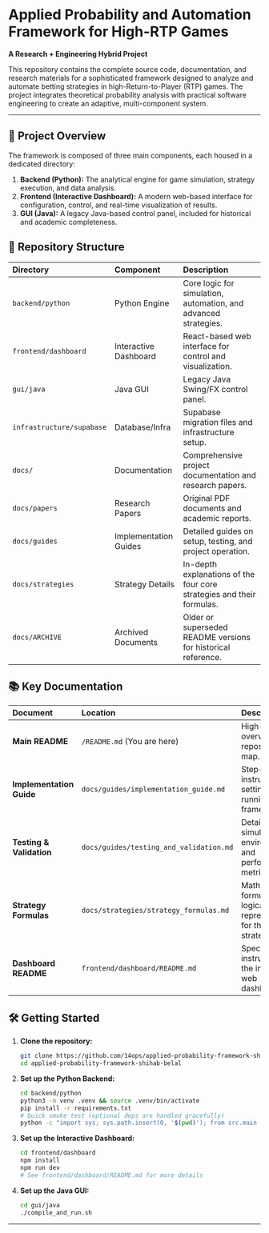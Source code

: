 # Applied Probability and Automation Framework for High-RTP Games

**A Research + Engineering Hybrid Project**

This repository contains the complete source code, documentation, and research materials for a sophisticated framework designed to analyze and automate betting strategies in high-Return-to-Player (RTP) games. The project integrates theoretical probability analysis with practical software engineering to create an adaptive, multi-component system.

---

## 🚀 Project Overview

The framework is composed of three main components, each housed in a dedicated directory:

1.  **Backend (Python):** The analytical engine for game simulation, strategy execution, and data analysis.
2.  **Frontend (Interactive Dashboard):** A modern web-based interface for configuration, control, and real-time visualization of results.
3.  **GUI (Java):** A legacy Java-based control panel, included for historical and academic completeness.

## 📁 Repository Structure

| Directory | Component | Description |
| :--- | :--- | :--- |
| `backend/python` | Python Engine | Core logic for simulation, automation, and advanced strategies. |
| `frontend/dashboard` | Interactive Dashboard | React-based web interface for control and visualization. |
| `gui/java` | Java GUI | Legacy Java Swing/FX control panel. |
| `infrastructure/supabase` | Database/Infra | Supabase migration files and infrastructure setup. |
| `docs/` | Documentation | Comprehensive project documentation and research papers. |
| `docs/papers` | Research Papers | Original PDF documents and academic reports. |
| `docs/guides` | Implementation Guides | Detailed guides on setup, testing, and project operation. |
| `docs/strategies` | Strategy Details | In-depth explanations of the four core strategies and their formulas. |
| `docs/ARCHIVE` | Archived Documents | Older or superseded README versions for historical reference. |

## 📚 Key Documentation

| Document | Location | Description |
| :--- | :--- | :--- |
| **Main README** | `/README.md` (You are here) | High-level overview and repository map. |
| **Implementation Guide** | `docs/guides/implementation_guide.md` | Step-by-step instructions for setting up and running the framework. |
| **Testing & Validation** | `docs/guides/testing_and_validation.md` | Details on the simulation environment and performance metrics. |
| **Strategy Formulas** | `docs/strategies/strategy_formulas.md` | Mathematical formulas and logical representations for the core strategies. |
| **Dashboard README** | `frontend/dashboard/README.md` | Specific instructions for the interactive web dashboard. |

## 🛠️ Getting Started

1.  **Clone the repository:**
    ```bash
    git clone https://github.com/14ops/applied-probability-framework-shihab-belal.git
    cd applied-probability-framework-shihab-belal
    ```
2.  **Set up the Python Backend:**
    ```bash
    cd backend/python
    python3 -m venv .venv && source .venv/bin/activate
    pip install -r requirements.txt
    # Quick smoke test (optional deps are handled gracefully)
    python -c "import sys; sys.path.insert(0, '$(pwd)'); from src.main import main; main()"
    ```
3.  **Set up the Interactive Dashboard:**
    ```bash
    cd frontend/dashboard
    npm install
    npm run dev
    # See frontend/dashboard/README.md for more details
    ```
4.  **Set up the Java GUI:**
    ```bash
    cd gui/java
    ./compile_and_run.sh
    ```

---


